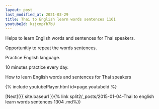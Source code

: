 ```yaml
---
layout: post
last_modified_at: 2021-03-29
title: Thai to English learn words sentences 1161 
youtubeId: kzjcmpYb7bU
---
```

 
 
Helps to learn English words and sentences for Thai speakers.

Opportunitiy to repeat the words sentences. 

Practice English language. 
 
10 minutes practice every day. 
 
How to learn English words and sentences for Thai speakers 
 
{% include youtubePlayer.html id=page.youtubeId %}
 
 
[Next]({{ site.baseurl }}{% link  split2/_posts/2015-01-04-Thai to english learn words sentences 1304 .md%})
 
